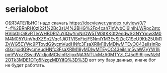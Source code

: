 # serialobot

ОБЯЗАТЕЛЬНО! надо скачать 
https://docviewer.yandex.ru/view/0/?*=f%2BRnRH0zI22f%2Bc3sU4%2BHG%2Fp4cah7InVybCI6InlhLWRpc2stcHVibGljOi8vRTIvWHBDRlZuYlQwYmNrOW5TWStKK0t2endwSGNYYmw3M0M4M05YUnVhdXZSb2Vqc1JiOTVlSnFicjFSNmlYM3EvSjZicG1SeU9Kb25UM1ZvWG5EYWc9PTovdG9ycmVudHNfc3FsaXRlM18yMDIwMTEyOC43eiIsInRpdGxlIjoidG9ycmVudHNfc3FsaXRlM18yMDIwMTEyOC43eiIsIm5vaWZyYW1lIjpmYWxzZSwidWlkIjoiMCIsInRzIjoxNjA3NTUxMzA0MTYzLCJ5dSI6IjcwNzM2OTk3MDE1OTg5NzgzMDYifQ%3D%3D
вот эту базу данных, иначе бот не будет работать.
